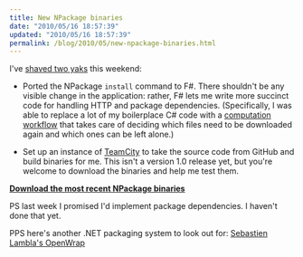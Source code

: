 ```yaml
---
title: New NPackage binaries
date: "2010/05/16 18:57:39"
updated: "2010/05/16 18:57:39"
permalink: /blog/2010/05/new-npackage-binaries.html
---
```

I've [shaved two yaks](http://sethgodin.typepad.com/seths_blog/2005/03/dont_shave_that.html) this weekend:

 * Ported the NPackage `install` command to F#. There shouldn't be any visible change in the application: rather, F# lets me write more succinct code for handling HTTP and package dependencies. (Specifically, I was able to replace a lot of my boilerplace C# code with a [computation workflow](http://msdn.microsoft.com/en-us/library/dd233182.aspx) that takes care of deciding which files need to be downloaded again and which ones can be left alone.)

 * Set up an instance of [TeamCity](http://www.jetbrains.com/teamcity/) to take the source code from GitHub and build binaries for me. This isn't a version 1.0 release yet, but you're welcome to download the binaries and help me test them.

**[Download the most recent NPackage binaries](http://build.partario.com/guestAuth/repository/download/bt2/.lastSuccessful/NPackage.zip)**

PS last week I promised I'd implement package dependencies. I haven't done that yet.

PPS here's another .NET packaging system to look out for: [Sebastien Lambla's OpenWrap](http://strangelights.com/blog/archive/2010/05/16/1661.aspx)
